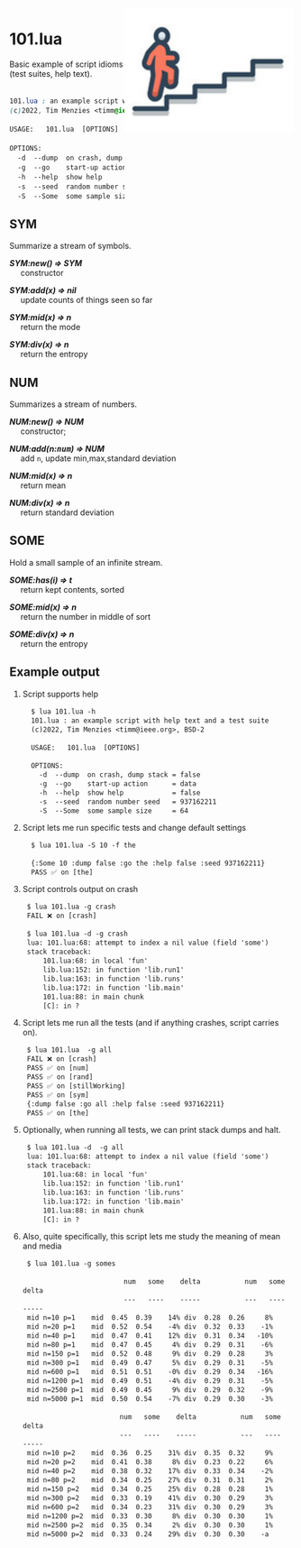 
<img align=right width=300 src='etc/img/begin.jpg'>


# 101.lua

Basic example of script idioms (test suites, help text).


```css

101.lua : an example script with help text and a test suite
(c)2022, Tim Menzies <timm@ieee.org>, BSD-2 

USAGE:   101.lua  [OPTIONS]

OPTIONS:
  -d  --dump  on crash, dump stack = false
  -g  --go    start-up action      = data
  -h  --help  show help            = false
  -s  --seed  random number seed   = 937162211
  -S  --Some  some sample size     = 64

```
## SYM	
Summarize a stream of symbols.	



  
**_SYM:new() &rArr;  SYM_**  
&nbsp;&nbsp;&nbsp;&nbsp; constructor    
  
**_SYM:add(x) &rArr;  nil_**  
&nbsp;&nbsp;&nbsp;&nbsp;  update counts of things seen so far    
  
**_SYM:mid(x) &rArr;  n_**  
&nbsp;&nbsp;&nbsp;&nbsp; return the mode    
  
**_SYM:div(x) &rArr;  n_**  
&nbsp;&nbsp;&nbsp;&nbsp; return the entropy    



## NUM	
Summarizes a stream of numbers.	



  
**_NUM:new() &rArr;  NUM_**  
&nbsp;&nbsp;&nbsp;&nbsp;  constructor;     
  
**_NUM:add(n:<tt>num</tt>) &rArr;  NUM_**  
&nbsp;&nbsp;&nbsp;&nbsp; add `n`, update min,max,standard deviation    
  
**_NUM:mid(x) &rArr;  n_**  
&nbsp;&nbsp;&nbsp;&nbsp; return mean    
  
**_NUM:div(x) &rArr;  n_**  
&nbsp;&nbsp;&nbsp;&nbsp; return standard deviation    



## SOME	
Hold a small sample of an infinite stream.	



  
**_SOME:has(i) &rArr;  t_**  
&nbsp;&nbsp;&nbsp;&nbsp; return kept contents, sorted    
  
**_SOME:mid(x) &rArr;  n_**  
&nbsp;&nbsp;&nbsp;&nbsp; return the number in middle of sort    
  
**_SOME:div(x) &rArr;  n_**  
&nbsp;&nbsp;&nbsp;&nbsp; return the entropy    




## Example output
     
1. Script supports help

         $ lua 101.lua -h
         101.lua : an example script with help text and a test suite
         (c)2022, Tim Menzies <timm@ieee.org>, BSD-2 
         
         USAGE:   101.lua  [OPTIONS]
         
         OPTIONS:
           -d  --dump  on crash, dump stack = false
           -g  --go    start-up action      = data
           -h  --help  show help            = false
           -s  --seed  random number seed   = 937162211
           -S  --Some  some sample size     = 64
     
2. Script lets me run specific tests and change default settings
     
         $ lua 101.lua -S 10 -f the
         
         {:Some 10 :dump false :go the :help false :seed 937162211}
         PASS ✅ on [the]
     
3. Script controls output on crash

        $ lua 101.lua -g crash
        FAIL ❌ on [crash]
     
        $ lua 101.lua -d -g crash
        lua: 101.lua:68: attempt to index a nil value (field 'some')
        stack traceback:
        	101.lua:68: in local 'fun'
        	lib.lua:152: in function 'lib.run1'
        	lib.lua:163: in function 'lib.runs'
        	lib.lua:172: in function 'lib.main'
        	101.lua:88: in main chunk
        	[C]: in ?

4. Script lets me run all the tests (and if anything crashes, script carries on).

        $ lua 101.lua  -g all
        FAIL ❌ on [crash]
        PASS ✅ on [num]
        PASS ✅ on [rand]
        PASS ✅ on [stillWorking]
        PASS ✅ on [sym]
        {:dump false :go all :help false :seed 937162211}
        PASS ✅ on [the]

5. Optionally, when running all tests, we can print stack dumps and halt.

        $ lua 101.lua -d  -g all
        lua: 101.lua:68: attempt to index a nil value (field 'some')
        stack traceback:
        	101.lua:68: in local 'fun'
        	lib.lua:152: in function 'lib.run1'
        	lib.lua:163: in function 'lib.runs'
        	lib.lua:172: in function 'lib.main'
        	101.lua:88: in main chunk
        	[C]: in ?

6. Also, quite specifically, this script lets me study the meaning of mean and media
     
        $ lua 101.lua -g somes
          
                                num   some    delta           num   some    delta
                                ---   ----    -----           ---   ----    -----
        mid n=10 p=1    mid  0.45  0.39    14% div  0.28  0.26     8%
        mid n=20 p=1    mid  0.52  0.54    -4% div  0.32  0.33    -1%
        mid n=40 p=1    mid  0.47  0.41    12% div  0.31  0.34   -10%
        mid n=80 p=1    mid  0.47  0.45     4% div  0.29  0.31    -6%
        mid n=150 p=1   mid  0.52  0.48     9% div  0.29  0.28     3%
        mid n=300 p=1   mid  0.49  0.47     5% div  0.29  0.31    -5%
        mid n=600 p=1   mid  0.51  0.51    -0% div  0.29  0.34   -16%
        mid n=1200 p=1  mid  0.49  0.51    -4% div  0.29  0.31    -5%
        mid n=2500 p=1  mid  0.49  0.45     9% div  0.29  0.32    -9%
        mid n=5000 p=1  mid  0.50  0.54    -7% div  0.29  0.30    -3%
          
                               num   some    delta           num   some    delta
                               ---   ----    -----           ---   ----    -----
        mid n=10 p=2    mid  0.36  0.25    31% div  0.35  0.32     9%
        mid n=20 p=2    mid  0.41  0.38     8% div  0.23  0.22     6%
        mid n=40 p=2    mid  0.38  0.32    17% div  0.33  0.34    -2%
        mid n=80 p=2    mid  0.34  0.25    27% div  0.31  0.31     2%
        mid n=150 p=2   mid  0.34  0.25    25% div  0.28  0.28     1%
        mid n=300 p=2   mid  0.33  0.19    41% div  0.30  0.29     3%
        mid n=600 p=2   mid  0.34  0.23    31% div  0.30  0.29     3%
        mid n=1200 p=2  mid  0.33  0.30     8% div  0.30  0.30     1%
        mid n=2500 p=2  mid  0.35  0.34     2% div  0.30  0.30     1%
        mid n=5000 p=2  mid  0.33  0.24    29% div  0.30  0.30    -a
